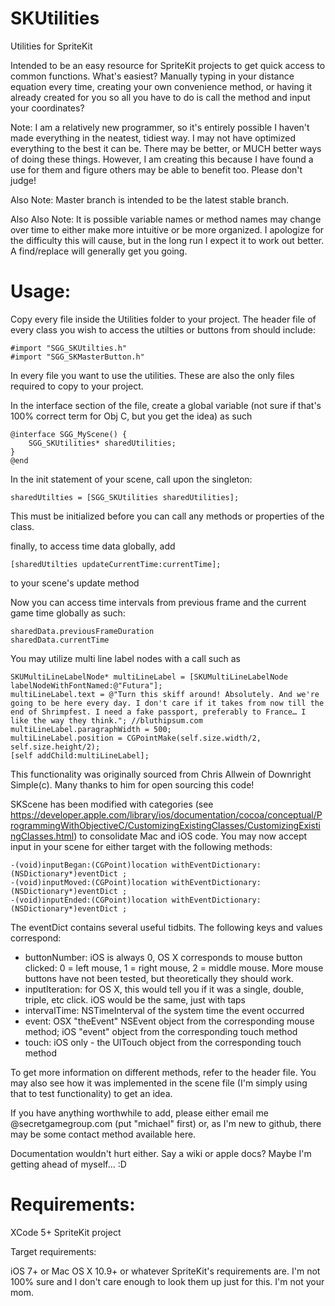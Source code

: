 SKUtilities
===========

Utilities for SpriteKit

Intended to be an easy resource for SpriteKit projects to get quick access to common functions. What's easiest? Manually typing in your distance equation every time, creating your own convenience method, or having it already created for you so all you have to do is call the method and input your coordinates? 

Note: I am a relatively new programmer, so it's entirely possible I haven't made everything in the neatest, tidiest way. I may not have optimized everything to the best it can be. There may be better, or MUCH better ways of doing these things. However, I am creating this because I have found a use for them and figure others may be able to benefit too. Please don't judge! 

Also Note: Master branch is intended to be the latest stable branch. 

Also Also Note: It is possible variable names or method names may change over time to either make more intuitive or be more organized. I apologize for the difficulty this will cause, but in the long run I expect it to work out better. A find/replace will generally get you going.

Usage:
=========

Copy every file inside the Utilities folder to your project. The header file of every class you wish to access the utilties or buttons from should include:

	#import "SGG_SKUtilties.h"
	#import "SGG_SKMasterButton.h"

In every file you want to use the utilities. These are also the only files required to copy to your project.

In the interface section of the file, create a global variable (not sure if that's 100% correct term for Obj C, but you get the idea) as such

	@interface SGG_MyScene() {
		SGG_SKUtilities* sharedUtilities;
	}
	@end
	
In the init statement of your scene, call upon the singleton:

	sharedUtilties = [SGG_SKUtilities sharedUtilities];
	
This must be initialized before you can call any methods or properties of the class.

finally, to access time data globally, add 

	[sharedUtilties updateCurrentTime:currentTime];
	
to your scene's update method

Now you can access time intervals from previous frame and the current game time globally as such:

	sharedData.previousFrameDuration
	sharedData.currentTime
	

You may utilize multi line label nodes with a call such as

	SKUMultiLineLabelNode* multiLineLabel = [SKUMultiLineLabelNode labelNodeWithFontNamed:@"Futura"];
	multiLineLabel.text = @"Turn this skiff around! Absolutely. And we're going to be here every day. I don't care if it takes from now till the end of Shrimpfest. I need a fake passport, preferably to France… I like the way they think."; //bluthipsum.com
	multiLineLabel.paragraphWidth = 500;
	multiLineLabel.position = CGPointMake(self.size.width/2, self.size.height/2);
	[self addChild:multiLineLabel];
		
This functionality was originally sourced from Chris Allwein of Downright Simple(c). Many thanks to him for open sourcing this code!


SKScene has been modified with categories (see https://developer.apple.com/library/ios/documentation/cocoa/conceptual/ProgrammingWithObjectiveC/CustomizingExistingClasses/CustomizingExistingClasses.html) to consolidate Mac and iOS code. You may now accept input in your scene for either target with the following methods:

	-(void)inputBegan:(CGPoint)location withEventDictionary:(NSDictionary*)eventDict ;
	-(void)inputMoved:(CGPoint)location withEventDictionary:(NSDictionary*)eventDict ;
	-(void)inputEnded:(CGPoint)location withEventDictionary:(NSDictionary*)eventDict ;

The eventDict contains several useful tidbits. The following keys and values correspond:

*	buttonNumber: iOS is always 0, OS X corresponds to mouse button clicked: 0 = left mouse, 1 = right mouse, 2 = middle mouse. More mouse buttons have not been tested, but theoretically they should work.
*	inputIteration: for OS X, this would tell you if it was a single, double, triple, etc click. iOS would be the same, just with taps
*	intervalTime: NSTimeInterval of the system time the event occurred
*	event: OSX "theEvent" NSEvent object from the corresponding mouse method; iOS "event" object from the corresponding touch method
*	touch: iOS only - the UITouch object from the corresponding touch method

	
To get more information on different methods, refer to the header file. You may also see how it was implemented in the scene file (I'm simply using that to test functionality) to get an idea.

If you have anything worthwhile to add, please either email me @secretgamegroup.com (put "michael" first) or, as I'm new to github, there may be some contact method available here.

Documentation wouldn't hurt either. Say a wiki or apple docs? Maybe I'm getting ahead of myself... :D



Requirements:
=========

XCode 5+
SpriteKit project

Target requirements:

iOS 7+
or 
Mac OS X 10.9+ or whatever SpriteKit's requirements are. I'm not 100% sure and I don't care enough to look them up just for this. I'm not your mom.
